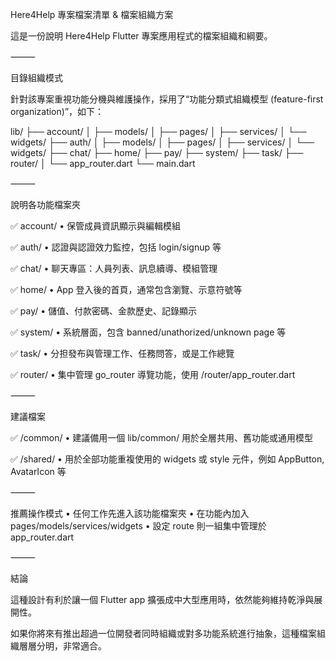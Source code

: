 Here4Help 專案檔案清單 & 檔案組織方案

這是一份說明 Here4Help Flutter 專案應用程式的檔案組織和綱要。

⸻

目錄組織模式

針對該專案重視功能分機與維護操作，採用了“功能分類式組織模型 (feature-first organization)”，如下：

lib/
├── account/
│   ├── models/
│   ├── pages/
│   ├── services/
│   └── widgets/
├── auth/
│   ├── models/
│   ├── pages/
│   ├── services/
│   └── widgets/
├── chat/
├── home/
├── pay/
├── system/
├── task/
├── router/
│   └── app_router.dart
└── main.dart


⸻

說明各功能檔案夾

✅ account/
	•	保管成員資訊顯示與編輯模組

✅ auth/
	•	認證與認證效力監控，包括 login/signup 等

✅ chat/
	•	聊天專區：人員列表、訊息續導、模組管理

✅ home/
	•	App 登入後的首頁，通常包含瀏覽、示意符號等

✅ pay/
	•	儲值、付款密碼、金款歷史、記錄顯示

✅ system/
	•	系統層面，包含 banned/unathorized/unknown page 等

✅ task/
	•	分担發布與管理工作、任務問答，或是工作總覽

✅ router/
	•	集中管理 go_router 導覽功能，使用 /router/app_router.dart

⸻

建議檔案

✅ /common/
	•	建議備用一個 lib/common/ 用於全層共用、舊功能或通用模型

✅ /shared/
	•	用於全部功能重複使用的 widgets 或 style 元件，例如 AppButton, AvatarIcon 等

⸻

推薦操作模式
	•	任何工作先進入該功能檔案夾
	•	在功能內加入 pages/models/services/widgets
	•	設定 route 則一組集中管理於 app_router.dart

⸻

結論

這種設計有利於讓一個 Flutter app 擴張成中大型應用時，依然能夠維持乾淨與展開性。

如果你將來有推出超過一位開發者同時組織或對多功能系統進行抽象，這種檔案組織層層分明，非常適合。